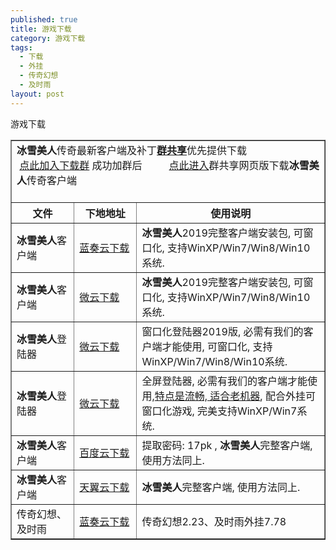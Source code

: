 ```yaml
---
published: true
title: 游戏下载
category: 游戏下载
tags: 
  - 下载
  - 外挂
  - 传奇幻想
  - 及时雨
layout: post
---
```

游戏下载

<table border="1" width="auto">
    <tbody>
        <tr class="firstRow">
            <td colspan="3">
                <strong>冰雪美人</strong>传奇最新客户端及补丁<span style="text-decoration:underline;"><strong>群共享</strong></span>优先提供下载<br/> &nbsp;<a href="http://jq.qq.com/?_wv=1027&k=46K2oXV" target="_blank">点此加入下载群</a> 成功加群后 &nbsp; &nbsp; &nbsp; &nbsp; &nbsp;<a href="http://qun.qzone.qq.com/group#!/498260881/share" target="_blank">点此进入</a>群共享网页版下载<strong>冰雪美人</strong>传奇客户端<br/> &nbsp;
            </td>
        </tr>
        <tr>
            <th width="20%">
                文件
            </th>
            <th width="20%">
                下地地址
            </th>
            <th width="60%">
                使用说明
            </th>
        </tr>
        <tr>
            <td>
                <strong>冰雪美人</strong>客户端
            </td>
            <td>
                <a href="https://www.lanzous.com/b796716" target="_blank">蓝奏云下载</a> 
            </td>
            <td>
                <strong>冰雪美人</strong>2019完整客户端安装包, 可窗口化, 支持WinXP/Win7/Win8/Win10系统.
            </td>
        </tr>
        <tr>
            <td>
                <strong>冰雪美人</strong>客户端
            </td>
            <td>
                <a href="https://share.weiyun.com/5hFRLsK" target="_blank">微云下载</a> 
            </td>
            <td>
                <strong>冰雪美人</strong>2019完整客户端安装包, 可窗口化, 支持WinXP/Win7/Win8/Win10系统.
            </td>
        </tr>
        <tr>
            <td>
                <strong>冰雪美人</strong>登陆器
            </td>
            <td>
                <a href="https://share.weiyun.com/5LjG0Oe" target="_blank">微云下载</a> 
            </td>
            <td>
                窗口化登陆器2019版, 必需有我们的客户端才能使用, 可窗口化, 支持WinXP/Win7/Win8/Win10系统.
            </td>
        </tr>
        <tr>
            <td>
                <strong>冰雪美人</strong>登陆器
            </td>
            <td>
                <a href="https://share.weiyun.com/5KGU28c" target="_blank">微云下载</a> 
            </td>
            <td>
                全屏登陆器, 必需有我们的客户端才能使用,<ins>特点是流畅, 适合老机器</ins>, 配合外挂可窗口化游戏, 完美支持WinXP/Win7系统.
            </td>
        </tr>
        <tr>
            <td>
                <strong>冰雪美人</strong>客户端
            </td>
            <td>
                <a href="https://pan.baidu.com/share/init?shareid=3239359179&uk=3560243775" target="_blank">百度云下载</a> 
            </td>
            <td>
                提取密码: 17pk , <strong>冰雪美人</strong>完整客户端, 使用方法同上.
            </td>
        </tr>
        <tr>
            <td>
                <strong>冰雪美人</strong>客户端
            </td>
            <td>
                <a href="http://cloud.189.cn/t/FnE73ei2yEJv" target="_blank">天翼云下载</a> 
            </td>
            <td>
                <strong>冰雪美人</strong>完整客户端, 使用方法同上.
            </td>
        </tr>
        <tr>
            <td>
                传奇幻想、及时雨
            </td>
            <td>
                <a href="http://www.lanzous.com/b796706" target="_blank">蓝奏云下载</a> 
            </td>
            <td>
                传奇幻想2.23、及时雨外挂7.78
            </td>
        </tr>
    </tbody>
</table>
